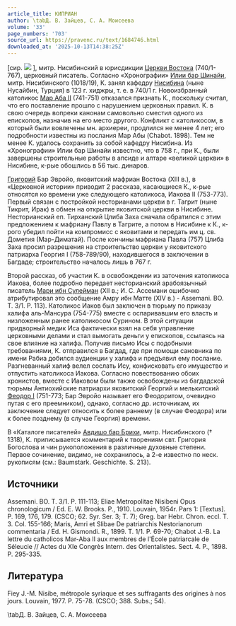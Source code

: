 ```yaml
---
article_title: КИПРИАН
author: \tabД. В. Зайцев, С. А. Моисеева
volume: '33'
page_numbers: '703'
source_url: https://pravenc.ru/text/1684746.html
downloaded_at: '2025-10-13T14:38:25Z'
---
```


[сир. ![](https://pravenc.ru/char/26094/nOlx5bx82wOx5cx5c/image.png) ], митр. Нисибинский в юрисдикции [Церкви Востока](<https://pravenc.ru/text/Церковь Востока.html>) (740/1-767), церковный писатель. Согласно «Хронографии» [Илии бар Шинайи](<https://pravenc.ru/text/Илия бар Шинайи.html>), митр. Нисибинского (1018/19), К. занял кафедру [Нисибина](https://pravenc.ru/text/Нисибина.html) (ныне Нусайбин, Турция) в 123 г. хиджры, т. е. в 740/1 г. Новоизбранный католикос [Мар Аба II](<https://pravenc.ru/text/Мар Аба II.html>) (741-751) отказался признать К., поскольку считал, что его поставление прошло с нарушением церковных правил. К. в свою очередь вопреки канонам самовольно сместил одного из епископов, назначив на его место другого. Конфликт с католикосом, в который были вовлечены мн. архиереи, продлился не менее 4 лет; его подробности известны из послания Мар Абы (Chabot. 1898). Тем не менее К. удалось сохранить за собой кафедру Нисибина. Из «Хронографии» Илии бар Шинайи известно, что в 758 г., при К., были завершены строительные работы в апсиде и алтаре «великой церкви» в Нисибине, к-рые обошлись в 56 тыс. динаров.

[Григорий](https://pravenc.ru/text/Григорий.html) Бар Эвройо, яковитский мафриан Востока (XIII в.), в «Церковной истории» приводит 2 рассказа, касающиеся К., к-рые относятся ко времени уже следующего католикоса, Иакова II (753-773). Первый связан с постройкой несторианами церкви в г. Тагрит (ныне Тикрит, Ирак) в обмен на открытие яковитской церкви в Нисибине. Несторианский еп. Тирханский Цлиба Заха сначала обратился с этим предложением к мафриану Павлу в Тагрите, а потом в Нисибине к К., к-рого убедил пойти на компромисс с яковитами и передать им ц. св. Дометия (Мар-Диматай). После кончины мафриана Павла (757) Цлиба Заха просил разрешения на строительство церкви у яковитского патриарха Георгия I (758-789/90), находившегося в заключении в Багдаде; строительство началось лишь в 767 г.

Второй рассказ, об участии К. в освобождении из заточения католикоса Иакова, более подробно передает несторианский арабоязычный писатель [Мари ибн Сулейман](<https://pravenc.ru/text/Мари ибн Сулейман.html>) (XII в.; И. С. Ассемани ошибочно атрибутировал это сообщение Амру ибн Матте (XIV в.) - Assemani. BO. T. 3/1. P. 113). Католикос Иаков был заключен в тюрьму по приказу халифа аль-Мансура (754-775) вместе с оспаривавшим его власть и низложенным ранее католикосом Сурином. В этой ситуации придворный медик Иса фактически взял на себя управление церковными делами и стал вымогать деньги у епископов, ссылаясь на свое влияние на халифа. Получив письмо Исы с подобными требованиями, К. отправился в Багдад, где при помощи сановника по имени Рабиа добился аудиенции у халифа и предъявил ему послание. Разгневанный халиф велел сослать Ису, конфисковать его имущество и отпустить католикоса Иакова. Согласно повествованию обоих хронистов, вместе с Иаковом были также освобождены из багдадской тюрьмы Антиохийские патриархи яковитский Георгий и мелькитский [Феодор I](<https://pravenc.ru/text/Феодор I.html>) (751-773; Бар Эвройо называет его Феодоритом, очевидно путая с его преемником), однако, согласно др. источникам, их заключение следует относить к более раннему (в случае Феодора) или к более позднему (в случае Георгия) времени.

В «Каталоге писателей» [Авдишо бар Брихи](<https://pravenc.ru/text/Авдишо бар Бриха.html>), митр. Нисибинского († 1318), К. приписывается комментарий к творениям свт. Григория Богослова и чин рукоположения в различные духовные степени. Первое сочинение, видимо, не сохранилось, а 2-е известно по неск. рукописям (см.: Baumstark. Geschichte. S. 213).

## Источники

Assemani. BO. T. 3/1. P. 111-113; Eliae Metropolitae Nisibeni Opus chronologicum / Ed. E. W. Brooks. P., 1910. Louvain, 1954r. Pars 1: [Textus]. P. 169, 176, 179. (CSCO; 62. Syr. Ser. 3; T. 7); Greg. bar Hebr. Chron. eccl. T. 3. Col. 155-166; Maris, Amri et Slibae De patriarchis Nestorianorum commentaria / Ed. H. Gismondi. R., 1899. T. 1/1. P. 69-70; Chabot J.-B. La lettre du catholicos Mar-Aba II aux membres de l'École patriarcale de Séleucie // Actes du XIe Congrès Intern. des Orientalistes. Sect. 4. P., 1898. P. 295-335.

## Литература

Fiey J.-M. Nisibe, métropole syriaque et ses suffragants des origines à nos jours. Louvain, 1977. P. 75-78. (CSCO; 388. Subs.; 54).

\tabД. В. Зайцев, С. А. Моисеева
